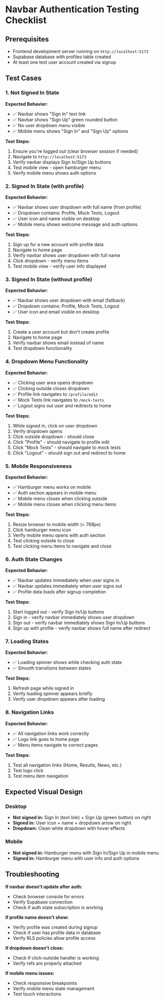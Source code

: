 # Navbar Authentication Testing Checklist

## Prerequisites
- Frontend development server running on `http://localhost:5173`
- Supabase database with profiles table created
- At least one test user account created via signup

## Test Cases

### 1. Not Signed In State
**Expected Behavior:**
- ✅ Navbar shows "Sign In" text link
- ✅ Navbar shows "Sign Up" green rounded button
- ✅ No user dropdown menu visible
- ✅ Mobile menu shows "Sign In" and "Sign Up" options

**Test Steps:**
1. Ensure you're logged out (clear browser session if needed)
2. Navigate to `http://localhost:5173`
3. Verify navbar displays Sign In/Sign Up buttons
4. Test mobile view - open hamburger menu
5. Verify mobile menu shows auth options

### 2. Signed In State (with profile)
**Expected Behavior:**
- ✅ Navbar shows user dropdown with full name (from profile)
- ✅ Dropdown contains: Profile, Mock Tests, Logout
- ✅ User icon and name visible on desktop
- ✅ Mobile menu shows welcome message and auth options

**Test Steps:**
1. Sign up for a new account with profile data
2. Navigate to home page
3. Verify navbar shows user dropdown with full name
4. Click dropdown - verify menu items
5. Test mobile view - verify user info displayed

### 3. Signed In State (without profile)
**Expected Behavior:**
- ✅ Navbar shows user dropdown with email (fallback)
- ✅ Dropdown contains: Profile, Mock Tests, Logout
- ✅ User icon and email visible on desktop

**Test Steps:**
1. Create a user account but don't create profile
2. Navigate to home page
3. Verify navbar shows email instead of name
4. Test dropdown functionality

### 4. Dropdown Menu Functionality
**Expected Behavior:**
- ✅ Clicking user area opens dropdown
- ✅ Clicking outside closes dropdown
- ✅ Profile link navigates to `/profile/edit`
- ✅ Mock Tests link navigates to `/mock-tests`
- ✅ Logout signs out user and redirects to home

**Test Steps:**
1. While signed in, click on user dropdown
2. Verify dropdown opens
3. Click outside dropdown - should close
4. Click "Profile" - should navigate to profile edit
5. Click "Mock Tests" - should navigate to mock tests
6. Click "Logout" - should sign out and redirect to home

### 5. Mobile Responsiveness
**Expected Behavior:**
- ✅ Hamburger menu works on mobile
- ✅ Auth section appears in mobile menu
- ✅ Mobile menu closes when clicking outside
- ✅ Mobile menu closes when clicking menu items

**Test Steps:**
1. Resize browser to mobile width (< 768px)
2. Click hamburger menu icon
3. Verify mobile menu opens with auth section
4. Test clicking outside to close
5. Test clicking menu items to navigate and close

### 6. Auth State Changes
**Expected Behavior:**
- ✅ Navbar updates immediately when user signs in
- ✅ Navbar updates immediately when user signs out
- ✅ Profile data loads after signup completion

**Test Steps:**
1. Start logged out - verify Sign In/Up buttons
2. Sign in - verify navbar immediately shows user dropdown
3. Sign out - verify navbar immediately shows Sign In/Up buttons
4. Sign up with profile - verify navbar shows full name after redirect

### 7. Loading States
**Expected Behavior:**
- ✅ Loading spinner shows while checking auth state
- ✅ Smooth transitions between states

**Test Steps:**
1. Refresh page while signed in
2. Verify loading spinner appears briefly
3. Verify user dropdown appears after loading

### 8. Navigation Links
**Expected Behavior:**
- ✅ All navigation links work correctly
- ✅ Logo link goes to home page
- ✅ Menu items navigate to correct pages

**Test Steps:**
1. Test all navigation links (Home, Results, News, etc.)
2. Test logo click
3. Test menu item navigation

## Expected Visual Design

### Desktop
- **Not signed in:** Sign In (text link) + Sign Up (green button) on right
- **Signed in:** User icon + name + dropdown arrow on right
- **Dropdown:** Clean white dropdown with hover effects

### Mobile
- **Not signed in:** Hamburger menu with Sign In/Sign Up in mobile menu
- **Signed in:** Hamburger menu with user info and auth options

## Troubleshooting

**If navbar doesn't update after auth:**
- Check browser console for errors
- Verify Supabase connection
- Check if auth state subscription is working

**If profile name doesn't show:**
- Verify profile was created during signup
- Check if user has profile data in database
- Verify RLS policies allow profile access

**If dropdown doesn't close:**
- Check if click-outside handler is working
- Verify refs are properly attached

**If mobile menu issues:**
- Check responsive breakpoints
- Verify mobile menu state management
- Test touch interactions
